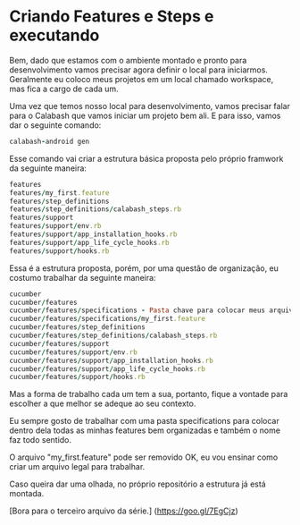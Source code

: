 # Criando Features e Steps e executando

Bem, dado que estamos com o ambiente montado e pronto para desenvolvimento vamos precisar agora definir o local para iniciarmos. Geralmente eu coloco meus projetos em um local chamado workspace, mas fica a cargo de cada um.

Uma vez que temos nosso local para desenvolvimento, vamos precisar falar para o Calabash que vamos iniciar um projeto bem ali. E para isso, vamos dar o seguinte comando:

```ruby
calabash-android gen
```
Esse comando vai criar a estrutura básica proposta pelo próprio framwork da seguinte maneira:

```ruby
features
features/my_first.feature
features/step_definitions
features/step_definitions/calabash_steps.rb
features/support
features/support/env.rb
features/support/app_installation_hooks.rb
features/support/app_life_cycle_hooks.rb
features/support/hooks.rb
```

Essa é a estrutura proposta, porém, por uma questão de organização, eu costumo trabalhar da seguinte maneira:

```ruby
cucumber
cucumber/features
cucumber/features/specifications - Pasta chave para colocar meus arquivos .feature
cucumber/features/specifications/my_first.feature
cucumber/features/step_definitions
cucumber/features/step_definitions/calabash_steps.rb
cucumber/features/support
cucumber/features/support/env.rb
cucumber/features/support/app_installation_hooks.rb
cucumber/features/support/app_life_cycle_hooks.rb
cucumber/features/support/hooks.rb
```
Mas a forma de trabalho cada um tem a sua, portanto, fique a vontade para escolher a que melhor se adeque ao seu contexto.

Eu sempre gosto de trabalhar com uma pasta specifications para colocar dentro dela todas as minhas features bem organizadas e também o nome faz todo sentido.

O arquivo "my_first.feature" pode ser removido OK, eu vou ensinar como criar um arquivo legal para trabalhar.

Caso queira dar uma olhada, no próprio repositório a estrutura já está montada.

[Bora para o terceiro arquivo da série.] (https://goo.gl/7EgCjz)
